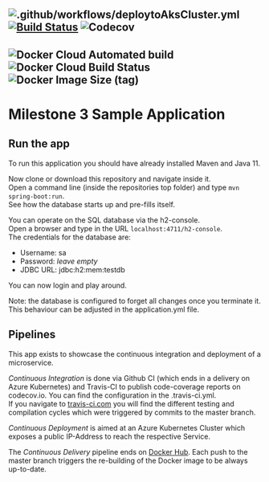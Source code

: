 ![.github/workflows/deploytoAksCluster.yml](https://github.com/anwesys-tutors/milestone-3-demo/workflows/.github/workflows/deploytoAksCluster.yml/badge.svg)
[![Build Status](https://travis-ci.com/anwesys-tutors/milestone-3-demo.svg?branch=master)](https://travis-ci.com/anwesys-tutors/milestone-3-demo)
![Codecov](https://img.shields.io/codecov/c/gh/anwesys-tutors/milestone-3-demo)
---
![Docker Cloud Automated build](https://img.shields.io/docker/cloud/automated/jblossey/milestone-3-sample)
![Docker Cloud Build Status](https://img.shields.io/docker/cloud/build/jblossey/milestone-3-sample)
![Docker Image Size (tag)](https://img.shields.io/docker/image-size/jblossey/milestone-3-sample/latest)
---
# Milestone 3 Sample Application

## Run the app

To run this application you should have already installed Maven and Java 11.

Now clone or download this repository and navigate inside it.  
Open a command line (inside the repositories top folder) and type `mvn spring-boot:run`.  
See how the database starts up and pre-fills itself.

You can operate on the SQL database via the h2-console.  
Open a browser and type in the URL `localhost:4711/h2-console`.  
The credentials for the database are:
- Username: sa
- Password: *leave empty*
- JDBC URL: jdbc:h2:mem:testdb

You can now login and play around.

Note: the database is configured to forget all changes once you terminate it. This behaviour can be adjusted in the application.yml file.

## Pipelines

This app exists to showcase the continuous integration and deployment of a microservice.

*Continuous Integration* is done via Github CI (which ends in a delivery on Azure Kubernetes) and Travis-CI to publish code-coverage reports on codecov.io. You can find the configuration in the .travis-ci.yml.  
If you navigate to [travis-ci.com](https://travis-ci.com/anwesys-tutors/milestone-3-demo) you will find the different testing and compilation cycles which were triggered by commits to the master branch.

*Continuous Deployment* is aimed at an Azure Kubernetes Cluster which exposes a public IP-Address to reach the respective Service.

The *Continuous Delivery* pipeline ends on [Docker Hub](hub.docker.com/jblossey/milestone-3-sample). Each push to the master branch triggers the re-building of the Docker image to be always up-to-date.

